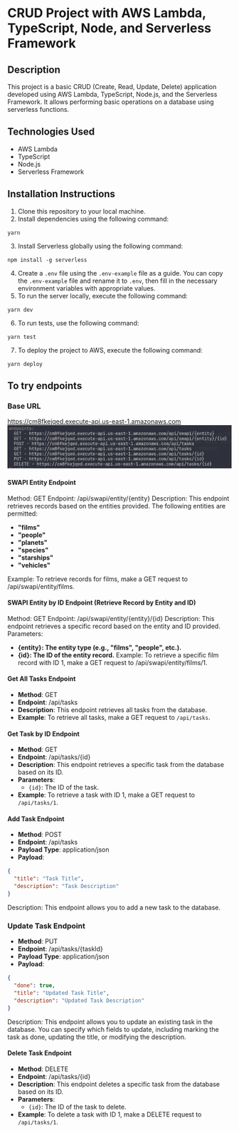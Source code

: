 # CRUD Project with AWS Lambda, TypeScript, Node, and Serverless Framework

## Description
This project is a basic CRUD (Create, Read, Update, Delete) application developed using AWS Lambda, TypeScript, Node.js, and the Serverless Framework. It allows performing basic operations on a database using serverless functions.

## Technologies Used
- AWS Lambda
- TypeScript
- Node.js
- Serverless Framework

## Installation Instructions
1. Clone this repository to your local machine.
2. Install dependencies using the following command:
```
yarn 
```
3. Install Serverless globally using the following command:
```
npm install -g serverless
```
4. Create a `.env` file using the `.env-example` file as a guide. You can copy the `.env-example` file and rename it to `.env`, then fill in the necessary environment variables with appropriate values.
5. To run the server locally, execute the following command:
```
yarn dev 
```
6. To run tests, use the following command:

```
yarn test 
```
7. To deploy the project to AWS, execute the following command:
```
yarn deploy

```


## To try endpoints
### Base URL
https://cm8fkejqed.execute-api.us-east-1.amazonaws.com
![alt text](image.png)

#### SWAPI Entity Endpoint
Method: GET
Endpoint: /api/swapi/entity/{entity}
Description: This endpoint retrieves records based on the entities provided. The following entities are permitted:
- **"films"**
- **"people"**
- **"planets"**
- **"species"**
- **"starships"**
- **"vehicles"**

Example: To retrieve records for films, make a GET request to /api/swapi/entity/films.

#### SWAPI Entity by ID Endpoint (Retrieve Record by Entity and ID)
Method: GET
Endpoint: /api/swapi/entity/{entity}/{id}
Description: This endpoint retrieves a specific record based on the entity and ID provided.
Parameters:
- **{entity}: The entity type (e.g., "films", "people", etc.).**
- **{id}: The ID of the entity record.**
Example: To retrieve a specific film record with ID 1, make a GET request to /api/swapi/entity/films/1.

#### Get All Tasks Endpoint
- **Method**: GET
- **Endpoint**: /api/tasks
- **Description**: This endpoint retrieves all tasks from the database.
- **Example**: To retrieve all tasks, make a GET request to `/api/tasks`.

#### Get Task by ID Endpoint
- **Method**: GET
- **Endpoint**: /api/tasks/{id}
- **Description**: This endpoint retrieves a specific task from the database based on its ID.
- **Parameters**:
  - `{id}`: The ID of the task.
- **Example**: To retrieve a task with ID 1, make a GET request to `/api/tasks/1`.

#### Add Task Endpoint
- **Method**: POST
- **Endpoint**: /api/tasks
- **Payload Type**: application/json
- **Payload**:
```json
{
  "title": "Task Title",
  "description": "Task Description"
}

```
Description: This endpoint allows you to add a new task to the database.

### Update Task Endpoint
- **Method**: PUT
- **Endpoint**: /api/tasks/{taskId}
- **Payload Type**: application/json
- **Payload**:
```json
{
  "done": true,
  "title": "Updated Task Title",
  "description": "Updated Task Description"
}
```
Description: This endpoint allows you to update an existing task in the database. You can specify which fields to update, including marking the task as done, updating the title, or modifying the description.

#### Delete Task Endpoint
- **Method**: DELETE
- **Endpoint**: /api/tasks/{id}
- **Description**: This endpoint deletes a specific task from the database based on its ID.
- **Parameters**:
  - `{id}`: The ID of the task to delete.
- **Example**: To delete a task with ID 1, make a DELETE request to `/api/tasks/1`.